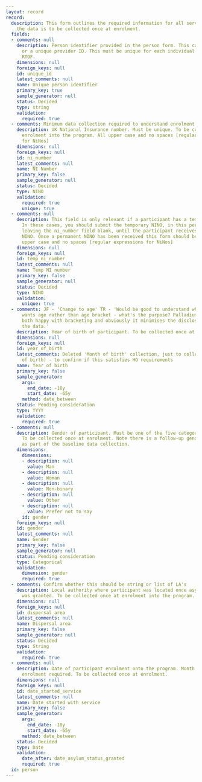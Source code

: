 ```yaml
---
layout: record
record:
  description: This form outlines the required information for all service users,
    the data is to be collected once at enrolment.
  fields:
  - comments: null
    description: Person identifier provided in the person form. This can be a NINO
      or a unique provider ID. This must be unique for each individual supported on
      RTOF.
    dimensions: null
    foreign_keys: null
    id: unique_id
    latest_comments: null
    name: Unique person identifier
    primary_key: true
    sample_generator: null
    status: Decided
    type: string
    validation:
      required: true
  - comments: Minimum data collection required to understand enrolment
    description: UK National Insurance number. Must be unique. To be collected at
      enrolment into the program. All upper case and no spaces [regular expressions
      for NiNos]
    dimensions: null
    foreign_keys: null
    id: ni_number
    latest_comments: null
    name: NI Number
    primary_key: false
    sample_generator: null
    status: Decided
    type: NINO
    validation:
      required: true
      unique: true
  - comments: null
    description: This field is only relevant if a participant has a temporary NINO.
      In these cases, you should submit the temporary NINO, in this persons form,
      leaving the ni_number field blank, until the participant receives a permanent
      NINO. Once a permanent NINO has been received this form should be updated. All
      upper case and no spaces [regular expressions for NiNos]
    dimensions: null
    foreign_keys: null
    id: temp_ni_number
    latest_comments: null
    name: Temp NI number
    primary_key: false
    sample_generator: null
    status: Decided
    type: NINO
    validation:
      unique: true
  - comments: JF - 'Change to age' TR - 'Would be good to understand who (at HO?)
      wants age rather than age bracket - what's the purpose? Palladium and Ecorys
      both happy with bracketing and obviously it minimises the disclosiveness of
      the data.'
    description: Year of birth of participant. To be collected once at enrolment
    dimensions: null
    foreign_keys: null
    id: year_of_birth
    latest_comments: Deleted 'Month of birth' collection, just to collect age (year
      of birth) - to confirm if this satisfies HO requirements
    name: Year of birth
    primary_key: false
    sample_generator:
      args:
        end_date: -18y
        start_date: -65y
      method: date_between
    status: Pending consideration
    type: YYYY
    validation:
      required: true
  - comments: null
    description: Gender of participant. Must be one of the five categories provided.
      To be collected once at enrolment. Note there is a follow-up gender question
      as part of the baseline data collection.
    dimensions:
      dimensions:
      - description: null
        value: Man
      - description: null
        value: Woman
      - description: null
        value: Non-binary
      - description: null
        value: Other
      - description: null
        value: Prefer not to say
      id: gender
    foreign_keys: null
    id: gender
    latest_comments: null
    name: Gender
    primary_key: false
    sample_generator: null
    status: Pending consideration
    type: Categorical
    validation:
      dimension: gender
      required: true
  - comments: Confirm whether this should be string or list of LA's
    description: Local authority where participant was located once asylum status
      was granted. To be collected once at enrolment into the program.
    dimensions: null
    foreign_keys: null
    id: dispersal_area
    latest_comments: null
    name: Dispersal area
    primary_key: false
    sample_generator: null
    status: Decided
    type: String
    validation:
      required: true
  - comments: null
    description: Date of participant enrolment onto the program. Month and Year of
      enrolment required. To be collected once at enrolment.
    dimensions: null
    foreign_keys: null
    id: date_started_service
    latest_comments: null
    name: Date started with service
    primary_key: false
    sample_generator:
      args:
        end_date: -18y
        start_date: -65y
      method: date_between
    status: Decided
    type: Date
    validation:
      date_after: date_asylum_status_granted
      required: true
  id: person
---
```


